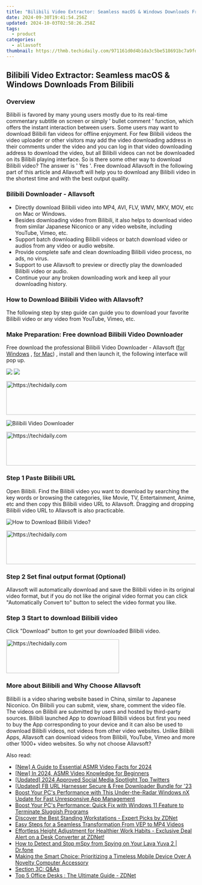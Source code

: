 ```yaml
---
title: "Bilibili Video Extractor: Seamless macOS & Windows Downloads From Bilibili"
date: 2024-09-30T19:41:54.256Z
updated: 2024-10-03T02:58:26.258Z
tags:
  - product
categories:
  - allavsoft
thumbnail: https://thmb.techidaily.com/971161d0d4b1da3c5be518691bc7a9fd7e29d3fe831ffe5683f3df2b7e432663.jpg
---
```


## Bilibili Video Extractor: Seamless macOS & Windows Downloads From Bilibili

### Overview

Bilibili is favored by many young users mostly due to its real-time commentary subtitle on screen or simply ' bullet comment ' function, which offers the instant interaction between users. Some users may want to download Bilibili fan videos for offline enjoyment. For few Bilibili videos the video uploader or other visitors may add the video downloading address in their comments under the video and you can log in that video downloading address to download the video, but all Bilibili videos can not be downloaded on its Bilibili playing interface. So is there some other way to download Bilibili video? The answer is ' Yes '. Free download Allavsoft in the following part of this article and Allavsoft will help you to download any Bilibili video in the shortest time and with the best output quality.

### Bilibili Downloader - Allavsoft

* Directly download Bilibili video into MP4, AVI, FLV, WMV, MKV, MOV, etc on Mac or Windows.
* Besides downloading video from Bilibili, it also helps to download video from similar Japanese Niconico or any video website, including YouTube, Vimeo, etc.
* Support batch downloading Bilibili videos or batch download video or audios from any video or audio website.
* Provide complete safe and clean downloading Bilibili video process, no ads, no virus.
* Support to use Allavsoft to preview or directly play the downloaded Bilibili video or audio.
* Continue your any broken downloading work and keep all your downloading history.

### How to Download Bilibili Video with Allavsoft?

The following step by step guide can guide you to download your favorite Bilibili video or any video from YouTube, Vimeo, etc.

### Make Preparation: Free download Bilibili Video Downloader

Free download the professional Bilibili Video Downloader - Allavsoft ([for Windows](https://tools.techidaily.com/allavsoft/products/) , [for Mac](https://tools.techidaily.com/allavsoft/products/)) , install and then launch it, the following interface will pop up.

[![](https://www.allavsoft.com/how-to/../images/how-to/free-download-win.jpg)](https://tools.techidaily.com/allavsoft/products/) [![](https://www.allavsoft.com/how-to/../images/how-to/free-download-mac.jpg)](https://tools.techidaily.com/allavsoft/products/)

<!-- affiliate ads begin -->
<a href="https://coinrule.sjv.io/c/5597632/1958378/18409" target="_top" id="1958378">
  <img src="//a.impactradius-go.com/display-ad/18409-1958378" border="0" alt="https://techidaily.com" width="728" height="90"/>
</a>
<img height="0" width="0" src="https://coinrule.sjv.io/i/5597632/1958378/18409" style="position:absolute;visibility:hidden;" border="0" />
<!-- affiliate ads end -->

![Bilibili Video Downloader](https://www.allavsoft.com/how-to/../images/allavsoft/screen-shot-600.jpg)

<!-- affiliate ads begin -->
<a href="https://appsumo.8odi.net/c/5597632/2075472/7443" target="_top" id="2075472">
  <img src="//a.impactradius-go.com/display-ad/7443-2075472" border="0" alt="https://techidaily.com" width="728" height="90"/>
</a>
<img height="0" width="0" src="https://appsumo.8odi.net/i/5597632/2075472/7443" style="position:absolute;visibility:hidden;" border="0" />
<!-- affiliate ads end -->

### Step 1 Paste Bilibili URL

Open Bilibili. Find the Bilibili video you want to download by searching the key words or browsing the categories, like Movie, TV, Entertainment, Anime, etc and then copy this Bilibili video URL to Allavsoft. Dragging and dropping Bilibili video URL to Allavsoft is also practicable.

![How to Download Bilibili Video?](https://www.allavsoft.com/how-to/../images/how-to/download-rtmp-video/download-rtmp-video.jpg)

<!-- affiliate ads begin -->
<a href="https://unicoeye.pxf.io/c/5597632/2134233/18498" target="_top" id="2134233">
  <img src="//a.impactradius-go.com/display-ad/18498-2134233" border="0" alt="https://techidaily.com" width="728" height="90"/>
</a>
<img height="0" width="0" src="https://unicoeye.pxf.io/i/5597632/2134233/18498" style="position:absolute;visibility:hidden;" border="0" />
<!-- affiliate ads end -->

### Step 2 Set final output format (Optional)

Allavsoft will automatically download and save the Bilibili video in its original video format, but if you do not like the original video format you can click "Automatically Convert to" button to select the video format you like.

### Step 3 Start to download Bilibili video

Click "Download" button to get your downloaded Bilibili video.

<!-- affiliate ads begin -->
<a href="https://aligracehair.sjv.io/c/5597632/1918679/19272" target="_top" id="1918679">
  <img src="//a.impactradius-go.com/display-ad/19272-1918679" border="0" alt="https://techidaily.com" width="300" height="90"/>
</a>
<img height="0" width="0" src="https://aligracehair.sjv.io/i/5597632/1918679/19272" style="position:absolute;visibility:hidden;" border="0" />
<!-- affiliate ads end -->

### More about Bilibili and Why Choose Allavsoft

Bilibili is a video sharing website based in China, similar to Japanese Niconico. On Bilibili you can submit, view, share, comment the video file. The videos on Bilibili are submitted by users and hosted by third-party sources. Bilibili launched App to download Bilibili videos but first you need to buy the App corresponding to your device and it can also be used to download Bilibili videos, not videos from other video websites. Unlike Bilibili Apps, Allavsoft can download videos from Bilibili, YouTube, Vimeo and more other 1000+ video websites. So why not choose Allavsoft?

<ins class="adsbygoogle"
     style="display:block"
     data-ad-format="autorelaxed"
     data-ad-client="ca-pub-7571918770474297"
     data-ad-slot="1223367746"></ins>

<ins class="adsbygoogle"
     style="display:block"
     data-ad-client="ca-pub-7571918770474297"
     data-ad-slot="8358498916"
     data-ad-format="auto"
     data-full-width-responsive="true"></ins>

<span class="atpl-alsoreadstyle">Also read:</span>
<div><ul>
<li><a href="https://facebook-video-footage.techidaily.com/new-a-guide-to-essential-asmr-video-facts-for-2024/"><u>[New] A Guide to Essential ASMR Video Facts for 2024</u></a></li>
<li><a href="https://facebook-video-footage.techidaily.com/new-in-2024-asmr-video-knowledge-for-beginners/"><u>[New] In 2024, ASMR Video Knowledge for Beginners</u></a></li>
<li><a href="https://twitter-videos.techidaily.com/updated-2024-approved-social-media-spotlight-top-twitters/"><u>[Updated] 2024 Approved Social Media Spotlight Top Twitters</u></a></li>
<li><a href="https://facebook-videos.techidaily.com/updated-fb-url-harnesser-secure-and-free-downloader-bundle-for-23/"><u>[Updated] FB URL Harnesser Secure & Free Downloader Bundle for '23</u></a></li>
<li><a href="https://win-deluxe.techidaily.com/boost-your-pcs-performance-with-this-under-the-radar-windows-nx-update-for-fast-unresponsive-app-management/"><u>Boost Your PC's Performance with This Under-the-Radar Windows nX Update for Fast Unresponsive App Management</u></a></li>
<li><a href="https://win-deluxe.techidaily.com/boost-your-pcs-performance-quick-fix-with-windows-11-feature-to-terminate-sluggish-programs/"><u>Boost Your PC's Performance: Quick Fix with Windows 11 Feature to Terminate Sluggish Programs</u></a></li>
<li><a href="https://win-deluxe.techidaily.com/discover-the-best-standing-workstations-expert-picks-by-zdnet/"><u>Discover the Best Standing Workstations - Expert Picks by ZDNet</u></a></li>
<li><a href="https://video-capture.techidaily.com/easy-steps-for-a-seamless-transformation-from-vep-to-mp4-videos/"><u>Easy Steps for a Seamless Transformation From VEP to MP4 Videos</u></a></li>
<li><a href="https://win-deluxe.techidaily.com/effortless-height-adjustment-for-healthier-work-habits-exclusive-deal-alert-on-a-desk-converter-at-zdnet/"><u>Effortless Height Adjustment for Healthier Work Habits - Exclusive Deal Alert on a Desk Converter at ZDNet!</u></a></li>
<li><a href="https://location-social.techidaily.com/how-to-detect-and-stop-mspy-from-spying-on-your-lava-yuva-2-drfone-by-drfone-virtual-android/"><u>How to Detect and Stop mSpy from Spying on Your Lava Yuva 2 | Dr.fone</u></a></li>
<li><a href="https://hardware-reviews.techidaily.com/making-the-smart-choice-prioritizing-a-timeless-mobile-device-over-a-novelty-computer-accessory/"><u>Making the Smart Choice: Prioritizing a Timeless Mobile Device Over A Novelty Computer Accessory</u></a></li>
<li><a href="https://discover-excellent.techidaily.com/section-3c-qandas/"><u>Section 3C: Q&As</u></a></li>
<li><a href="https://win-deluxe.techidaily.com/top-5-office-desks-the-ultimate-guide-zdnet/"><u>Top 5 Office Desks : The Ultimate Guide - ZDNet</u></a></li>
</ul></div>

